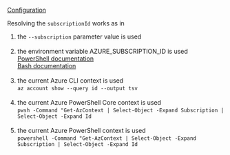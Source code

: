 [Configuration](/docs/configuration/index.md)

Resolving the `subscriptionId` works as in

1. the `--subscription` parameter value is used<br/><br/>
1. the environment variable AZURE_SUBSCRIPTION_ID is used<br/>
[PowerShell documentation](https://learn.microsoft.com/en-us/powershell/module/microsoft.powershell.core/about/about_environment_variables)<br/>
[Bash documentation](https://www.shell-tips.com/bash/environment-variables)<br/><br/>
1. the current Azure CLI context is used<br/>
`az account show --query id --output tsv`<br/><br/>
1. the current Azure PowerShell Core context is used<br/>
`pwsh -Command "Get-AzContext | Select-Object -Expand Subscription | Select-Object -Expand Id`<br/><br/>
1. the current Azure PowerShell context is used<br/>
`powershell -Command "Get-AzContext | Select-Object -Expand Subscription | Select-Object -Expand Id`<br/><br/>